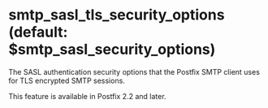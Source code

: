 # smtp_sasl_tls_security_options (default: $smtp_sasl_security_options)
 The SASL authentication security options that the Postfix SMTP
client uses for TLS encrypted SMTP sessions. 


 This feature is available in Postfix 2.2 and later. 


